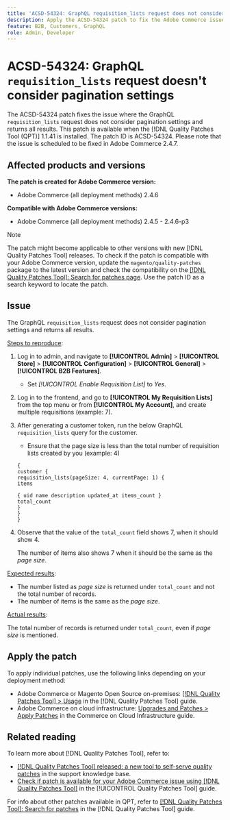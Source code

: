 ```yaml
---
title: 'ACSD-54324: GraphQL requisition_lists request does not consider pagination settings'
description: Apply the ACSD-54324 patch to fix the Adobe Commerce issue where the GraphQL `requisition_lists` request does not consider pagination settings and returns all results.
feature: B2B, Customers, GraphQL
role: Admin, Developer
---
```

# ACSD-54324: GraphQL `requisition_lists` request doesn't consider pagination settings

The ACSD-54324 patch fixes the issue where the GraphQL `requisition_lists` request does not consider pagination settings and returns all results. This patch is available when the [!DNL Quality Patches Tool (QPT)] 1.1.41 is installed. The patch ID is ACSD-54324. Please note that the issue is scheduled to be fixed in Adobe Commerce 2.4.7.

## Affected products and versions

**The patch is created for Adobe Commerce version:**

* Adobe Commerce (all deployment methods) 2.4.6

**Compatible with Adobe Commerce versions:**

* Adobe Commerce (all deployment methods) 2.4.5 - 2.4.6-p3

>[!NOTE]
>
>The patch might become applicable to other versions with new [!DNL Quality Patches Tool] releases. To check if the patch is compatible with your Adobe Commerce version, update the `magento/quality-patches` package to the latest version and check the compatibility on the [[!DNL Quality Patches Tool]: Search for patches page](https://experienceleague.adobe.com/tools/commerce-quality-patches/index.html). Use the patch ID as a search keyword to locate the patch.

## Issue

The GraphQL `requisition_lists` request does not consider pagination settings and returns all results.

<u>Steps to reproduce</u>:

1. Log in to admin, and navigate to **[!UICONTROL Admin]** > **[!UICONTROL Store]** > **[!UICONTROL Configuration]** > **[!UICONTROL General]** > **[!UICONTROL B2B Features]**.

    * Set *[!UICONTROL Enable Requisition List]* to *Yes*.

1. Log in to the frontend, and go to **[!UICONTROL My Requisition Lists]** from the top menu or from **[!UICONTROL My Account]**, and create multiple requisitions (example: 7).
1. After generating a customer token, run the below GraphQL `requisition_lists` query for the customer.

    * Ensure that the page size is less than the total number of requisition lists created by you (example: 4)

    ```
    {
    customer {
    requisition_lists(pageSize: 4, currentPage: 1) {
    items

    { uid name description updated_at items_count }
    total_count
    }
    }
    }
    ```

1. Observe that the value of the `total_count` field shows 7, when it should show 4. 

    The number of items also shows 7 when it should be the same as the *page size*. 

<u>Expected results</u>:

* The number listed as *page size* is returned under `total_count` and not the total number of records. 
* The number of items is the same as the *page size*.

<u>Actual results</u>:

The total number of records is returned under `total_count`, even if *page size* is mentioned.

## Apply the patch

To apply individual patches, use the following links depending on your deployment method:

* Adobe Commerce or Magento Open Source on-premises: [[!DNL Quality Patches Tool] > Usage](https://experienceleague.adobe.com/docs/commerce-operations/tools/quality-patches-tool/usage.html) in the [!DNL Quality Patches Tool] guide.
* Adobe Commerce on cloud infrastructure: [Upgrades and Patches > Apply Patches](https://experienceleague.adobe.com/docs/commerce-cloud-service/user-guide/develop/upgrade/apply-patches.html) in the Commerce on Cloud Infrastructure guide.

## Related reading

To learn more about [!DNL Quality Patches Tool], refer to:

* [[!DNL Quality Patches Tool] released: a new tool to self-serve quality patches](https://experienceleague.adobe.com/en/docs/commerce-knowledge-base/kb/announcements/commerce-announcements/magento-quality-patches-released-new-tool-to-self-serve-quality-patches) in the support knowledge base.
* [Check if patch is available for your Adobe Commerce issue using [!DNL Quality Patches Tool]](/help/tools/quality-patches-tool/patches-available-in-qpt/check-patch-for-magento-issue-with-magento-quality-patches.md) in the [!UICONTROL Quality Patches Tool] guide.


For info about other patches available in QPT, refer to [[!DNL Quality Patches Tool]: Search for patches](https://experienceleague.adobe.com/tools/commerce-quality-patches/index.html) in the [!DNL Quality Patches Tool] guide.
